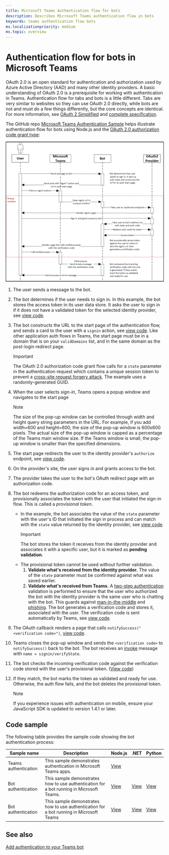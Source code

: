 ```yaml
---
title: Microsoft Teams Authentication flow for bots
description: Describes Microsoft Teams authentication flow in bots
keywords: teams authentication flow bots
ms.localizationpriority: medium
ms.topic: overview
---
```


# Authentication flow for bots in Microsoft Teams

OAuth 2.0 is an open standard for authentication and authorization used by Azure Active Directory (AAD) and many other identity providers. A basic understanding of OAuth 2.0 is a prerequisite for working with authentication in Teams. Authentication flow for tabs and bots is a little different. Tabs are very similar to websites so they can use OAuth 2.0 directly, while bots are not and must do a few things differently, but the core concepts are identical. For more information, see [OAuth 2 Simplified](https://aaronparecki.com/oauth-2-simplified/) and [complete specification](https://oauth.net/2/).

The GitHub repo [Microsoft Teams Authentication Sample](https://github.com/OfficeDev/Microsoft-Teams-Samples/tree/main/samples/app-auth/nodejs) helps illustrate authentication flow for bots using Node.js and the [OAuth 2.0 authorization code grant type](https://oauth.net/2/grant-types/authorization-code/):

![Bot authentication sequence diagram](../../../assets/images/authentication/bot_auth_sequence_diagram.png)

1. The user sends a message to the bot.
2. The bot determines if the user needs to sign in. In this example, the bot stores the access token in its user data store. It asks the user to sign in if it does not have a validated token for the selected identity provider, see [view code](https://github.com/OfficeDev/microsoft-teams-sample-auth-node/blob/469952a26d618dbf884a3be53c7d921cc580b1e2/src/utils/AuthenticationUtils.ts#L58-L76).
3. The bot constructs the URL to the start page of the authentication flow, and sends a card to the user with a `signin` action, see [view code](https://github.com/OfficeDev/microsoft-teams-sample-auth-node/blob/469952a26d618dbf884a3be53c7d921cc580b1e2/src/dialogs/BaseIdentityDialog.ts#L160-L190). Like other application auth flows in Teams, the start page must be in a domain that is on your `validDomains` list, and in the same domain as the post-login redirect page.

    > [!IMPORTANT]
    > The OAuth 2.0 authorization code grant flow calls for a `state` parameter in the authentication request which contains a unique session token to prevent a [cross-site request forgery attack](https://en.wikipedia.org/wiki/Cross-site_request_forgery). The example uses a randomly-generated GUID.

4. When the user selects *sign-in*, Teams opens a popup window and navigates to the start page

   > [!NOTE]
   > The size of the pop-up window can be controlled through width and height query string parameters in the URL. For example, if you add width=600 and height=600, the size of the pop-up window is 600x600 pixels. The actual size of the pop-up window is capped as a percentage of the Teams main window size. If the Teams window is small, the pop-up window is smaller than the specified dimensions.

5. The start page redirects the user to the identity provider's `authorize` endpoint, see [view code](https://github.com/OfficeDev/microsoft-teams-sample-auth-node/blob/469952a26d618dbf884a3be53c7d921cc580b1e2/public/html/auth-start.html#L51-L56).
6. On the provider's site, the user signs in and grants access to the bot.
7. The provider takes the user to the bot's OAuth redirect page with an authorization code.
8. The bot redeems the authorization code for an access token, and provisionally associates the token with the user that initiated the sign-in flow. This is called a *provisional token*.
    * In the example, the bot associates the value of the `state` parameter with the user's ID that initiated the sign in process and can match with the `state` value returned by the identity provider, see [view code](https://github.com/OfficeDev/microsoft-teams-sample-auth-node/blob/469952a26d618dbf884a3be53c7d921cc580b1e2/src/AuthBot.ts#L70-L99).
      > [!IMPORTANT] 
      > The bot stores the token it receives from the identity provider and associates it with a specific user, but it is marked as **pending validation**.
    * The provisional token cannot be used without further validation.
      1. **Validate what's received from the identity provider.** The value of the `state` parameter must be confirmed against what was saved earlier.
      1. **Validate what's received from Teams.** A [two-step authentication](https://en.wikipedia.org/wiki/Man-in-the-middle_attack) validation is performed to ensure that the user who authorized the bot with the identity provider is the same user who is chatting with the bot. This guards against [man-in-the-middle](https://en.wikipedia.org/wiki/Man-in-the-middle_attack) and [phishing](https://en.wikipedia.org/wiki/Phishing). The bot generates a verification code and stores it, associated with the user. The verification code is sent automatically by Teams, see [view code](https://github.com/OfficeDev/microsoft-teams-sample-auth-node/blob/469952a26d618dbf884a3be53c7d921cc580b1e2/src/AuthBot.ts#L100-L113).
9. The OAuth callback renders a page that calls `notifySuccess("<verification code>")`, [view code](https://github.com/OfficeDev/microsoft-teams-sample-auth-node/blob/master/src/views/oauth-callback-success.hbs).
10. Teams closes the pop-up window and sends the `<verification code>` to `notifySuccess()` back to the bot. The bot receives an [invoke](/bot-framework/dotnet/bot-builder-dotnet-activities#invoke) message with `name = signin/verifyState`.
11. The bot checks the incoming verification code against the verification code stored with the user's provisional token. ([View code](https://github.com/OfficeDev/microsoft-teams-sample-auth-node/blob/469952a26d618dbf884a3be53c7d921cc580b1e2/src/dialogs/BaseIdentityDialog.ts#L127-L140))
12. If they match, the bot marks the token as validated and ready for use. Otherwise, the auth flow fails, and the bot deletes the provisional token.

    > [!NOTE]
    > If you experience issues with authentication on mobile, ensure your JavaScript SDK is updated to version 1.4.1 or later.

## Code sample

The following table provides the sample code showing the bot authentication process:

| **Sample name** | **Description** | **Node.js** | **.NET** | **Python** |
|-----------------|----------------|--------------|----------|-----------|
| Teams authentication | This sample demonstrates authentication in Microsoft Teams apps. | [View](https://github.com/OfficeDev/microsoft-teams-sample-auth-node) | | |
| Bot authentication | This sample demonstrates how to use authentication for a bot running in Microsoft Teams. | [View](https://github.com/microsoft/BotBuilder-Samples/tree/main/samples/javascript_nodejs/46.teams-auth) | [View](https://github.com/microsoft/BotBuilder-Samples/tree/main/samples/csharp_dotnetcore/46.teams-auth) | [View](https://github.com/microsoft/BotBuilder-Samples/tree/main/samples/python/46.teams-auth)|
| Bot authentication | This sample demonstrates how to use authentication for a bot running in Microsoft Teams | [View](https://github.com/microsoft/BotBuilder-Samples/tree/main/samples/javascript_nodejs/46.teams-auth) | [View](https://github.com/microsoft/BotBuilder-Samples/tree/main/samples/csharp_dotnetcore/46.teams-auth) | [View](https://github.com/microsoft/BotBuilder-Samples/tree/main/samples/python/46.teams-auth)|

## See also

[Add authentication to your Teams bot](add-authentication.md)
